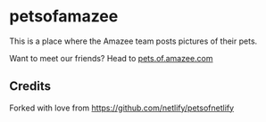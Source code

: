# petsofamazee

This is a place where the Amazee team posts pictures of their pets.

Want to meet our friends? Head to [pets.of.amazee.com](http://pets.of.amazee.com)

## Credits

Forked with love from https://github.com/netlify/petsofnetlify